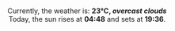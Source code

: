 <p  align="center"><br/>Currently, the weather is: <b> 23°C, <i>overcast clouds</i></b></br>Today, the sun rises at <b>04:48</b> and sets at <b>19:36</b>.</p>